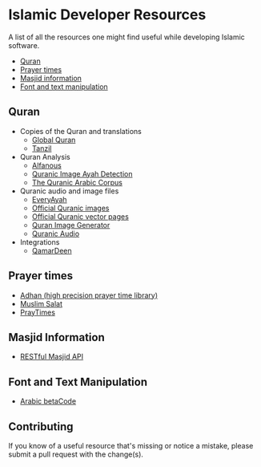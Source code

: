 # Islamic Developer Resources

A list of all the resources one might find useful while developing Islamic software.

- [Quran](#quran)
- [Prayer times](#prayer-times)
- [Masjid information](#masjid-information)
- [Font and text manipulation](#font-and-text-manipulation)

## <a name="quran-and-translations"></a>Quran

* Copies of the Quran and translations
  * [Global Quran](http://docs.globalquran.com/Main_Page)
  * [Tanzil](http://tanzil.net/download/)
* Quran Analysis
  * [Alfanous](https://github.com/Alfanous-team/alfanous)
  * [Quranic Image Ayah Detection](https://github.com/quran/ayah-detection)
  * [The Quranic Arabic Corpus](http://corpus.quran.com)
* Quranic audio and image files
  * [EveryAyah](http://www.everyayah.com/data/status.php)
  * [Official Quranic images](http://publications-img.qurancomplex.gov.sa)
  * [Official Quranic vector pages](http://dm.qurancomplex.gov.sa/)
  * [Quran Image Generator](https://github.com/quran/quran.com-images)
  * [Quranic Audio](http://quranicaudio.com)
* Integrations
  * [QamarDeen](http://qamardeen.com/api/)

## <a name="prayer-times"></a>Prayer times

* [Adhan (high precision prayer time library)](https://github.com/batoulapps/Adhan)
* [Muslim Salat](http://muslimsalat.com/api/)
* [PrayTimes](http://praytimes.org/code/)

## <a name="masjid-information"></a>Masjid Information

* [RESTful Masjid API](http://ummahnet.com/developers.php?page=developers)

## <a name="font-and-text-manipulation"></a>Font and Text Manipulation

* [Arabic betaCode](https://github.com/maximromanov/ArabicBetacode)


## Contributing

If you know of a useful resource that's missing or notice a mistake, please submit a pull request with the change(s).
